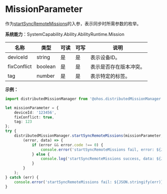 # MissionParameter

作为[startSyncRemoteMissions](js-apis-distributedMissionManager.md#distributedmissionmanagerstartsyncremotemissions)的入参，表示同步时所需参数的枚举。

**系统能力**：SystemCapability.Ability.AbilityRuntime.Mission

| 名称          | 类型    | 可读   | 可写   | 说明          |
| ----------- | ------- | ---- | ---- | ----------- |
| deviceId    | string  | 是    | 是    | 表示设备ID。     |
| fixConflict | boolean | 是    | 是    | 表示是否存在版本冲突。 |
| tag         | number  | 是    | 是    | 表示特定的标签。    |

**示例：**
```ts
import distributedMissionManager from '@ohos.distributedMissionManager';

let missionParameter = {
    deviceId: '123456',
    fixConflict: true,
    tag: 123
};
try {
    distributedMissionManager.startSyncRemoteMissions(missionParameter,
        (error, data) => {
            if (error && error.code !== 0) {
                console.error('startSyncRemoteMissions fail, error: ${JSON.stringify(error)}');
            } else {
                console.log('startSyncRemoteMissions success, data: ${JSON.stringify(data)}');
            }
        }
    );
} catch (err) {
    console.error('startSyncRemoteMissions fail: ${JSON.stringify(err)}');
}
```